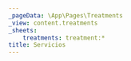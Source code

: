```yaml
---
_pageData: \App\Pages\Treatments
_view: content.treatments
_sheets:
    treatments: treatment:*
title: Servicios
---
```

